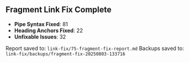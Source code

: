 ## Fragment Link Fix Complete

- **Pipe Syntax Fixed**: 81
- **Heading Anchors Fixed**: 22
- **Unfixable Issues**: 32

Report saved to: `link-fix/75-fragment-fix-report.md`
Backups saved to: `link-fix/backups/fragment-fix-20250803-133716`